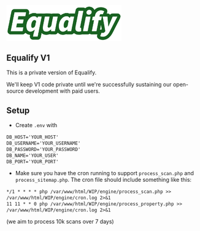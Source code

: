 <img src="logo.svg" alt="Equalify Logo" width="300">

## Equalify V1

This is a private version of Equalify.

We'll keep V1 code private until we're successfully sustaining our open-source development with paid users.

## Setup
- Create `.env` with
```
DB_HOST='YOUR_HOST'
DB_USERNAME='YOUR_USERNAME'
DB_PASSWORD='YOUR_PASSWORD'
DB_NAME='YOUR_USER'
DB_PORT='YOUR_PORT'
```
- Make sure you have the cron running to support `process_scan.php` and `process_sitemap.php`. The cron file should include something like this:
```
*/1 * * * * php /var/www/html/WIP/engine/process_scan.php >> /var/www/html/WIP/engine/cron.log 2>&1
11 11 * * 0 php /var/www/html/WIP/engine/process_property.php >> /var/www/html/WIP/engine/cron.log 2>&1
```
(we aim to process 10k scans over 7 days)